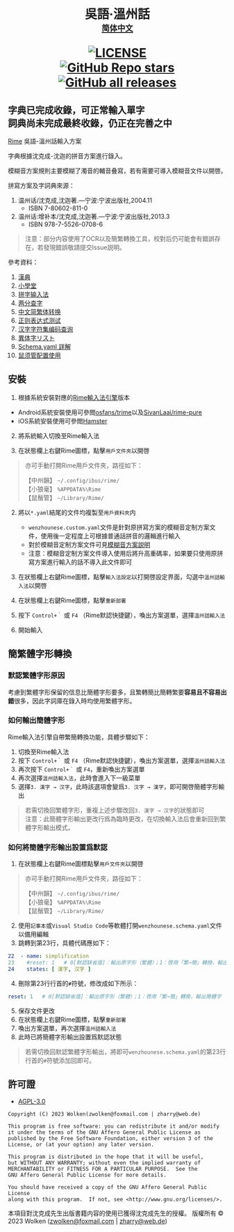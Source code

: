 <h1 align="center">吳語·溫州話<a rel="简体中文" href="/README_simp.md"><br><font size="4">简体中文</font></a><br>

[![LICENSE](https://img.shields.io/badge/license-AGPL3.0-blue?style=for-the-badge)](https://github.com/ZWolken/rime-wenzhounese/blob/main/LICENSE)<br>
[![GitHub Repo stars](https://img.shields.io/github/stars/ZWolken/rime-wenzhounese?style=for-the-badge)](https://github.com/ZWolken/rime-wenzhounese)
[![GitHub all releases](https://img.shields.io/github/downloads/ZWolken/rime-wenzhounese/total?style=for-the-badge)](https://github.com/ZWolken/rime-wenzhounese/releases)

## 字典已完成收錄，可正常輸入單字<br>詞典尚未完成最終收錄，仍正在完善之中

[Rime](https://rime.im) 吳語-溫州話輸入方案

字典根據沈克成-沈迦的拼音方案進行錄入。

模糊音方案規則主要模糊了濁音的輔音叠寫，若有需要可導入模糊音文件以開啓。

拼寫方案及字詞典來源：
1.	温州话/沈克成,沈迦著.—宁波:宁波出版社,2004.11
	- ISBN 7-80602-811-0
2.	温州话:增补本/沈克成,沈迦著.—宁波:宁波出版社,2013.3
	- ISBN 978-7-5526-0708-6
> 注意：部分内容使用了OCR以及簡繁轉換工具，校對后仍可能會有錯誤存在，若發現錯誤敬請提交Issue説明。

參考資料：
1.	[漢典](https://www.zdic.net/)
2.	[小學堂](https://xiaoxue.iis.sinica.edu.tw/ccdb)
3.	[拼字输入法](https://hanzi.unihan.com.cn/PinZi)
4.	[两分查字](http://zisea.com/zslf.htm)
5.	[中文简繁体转换](https://tool.lu/zhconvert/)
6.	[正则表达式测试](https://regexr-cn.com/)
7.	[汉字字符集编码查询](https://www.qqxiuzi.cn/bianma/zifuji.php)
8.	[異体字リスト](https://www.tobunken.go.jp/archives/%E7%95%B0%E4%BD%93%E5%AD%97%E3%83%AA%E3%82%B9%E3%83%88/)
9.	[Schema.yaml 詳解](https://github.com/LEOYoon-Tsaw/Rime_collections/blob/master/Rime_description.md)
10.	[鼠须管配置使用](https://blog.isteed.cc/post/squirrel-customization-2022/)

## 安裝

1.	根據系統安裝對應的[Rime輸入法引擎](https://rime.im/download/)版本

-	Android系統安裝使用可參閲[osfans/trime](https://github.com/osfans/trime)以及[SivanLaai/rime-pure](https://github.com/SivanLaai/rime-pure)
-	iOS系統安裝使用可參閲[Hamster](https://github.com/imfuxiao/Hamster)

2.	將系統輸入切換至Rime輸入法

3.	在狀態欄上右鍵Rime圖標，點擊`用戶文件夾`以開啓
> 亦可手動打開Rime用戶文件夾，路徑如下：
>
> 【中州韻】 `~/.config/ibus/rime/`<br>
> 【小狼毫】 `%APPDATA%\Rime`<br>
> 【鼠鬚管】 `~/Library/Rime/`

2.	將以`*.yaml`結尾的文件均複製至`用戶資料夾`内

	-	`wenzhounese.custom.yaml`文件是針對原拼寫方案的模糊音定制方案文件，使用後一定程度上可根據普通話拼音的邏輯進行輸入
	-	對於模糊音定制方案文件可見[模糊音方案説明](/FuzzySoundList.md)
	-	注意：模糊音定制方案文件導入使用后將升高重碼率，如果要只使用原拼寫方案進行輸入的話不導入此文件即可
	

3.	在狀態欄上右鍵Rime圖標，點擊`輸入法設定`以打開啓設定界面，勾選中`溫州話輸入法`以開啓

4.	在狀態欄上右鍵Rime圖標，點擊`重新部署`

5.	按下 `Control+｀` 或 `F4` （Rime默認快捷鍵），喚出方案選單，選擇`溫州話輸入法`

6.	開始輸入

## 簡繁體字形轉換

### 默認繁體字形原因

考慮到繁體字形保留的信息比簡體字形要多，且繁轉簡比簡轉繁要**容易且不容易出錯**很多，因此字詞庫在錄入時均使用繁體字形。

### 如何輸出簡體字形

Rime輸入法引擎自帶繁簡轉換功能，具體步驟如下：
1.	切換至Rime輸入法
2.	按下 `Control+｀` 或 `F4` （Rime默認快捷鍵），喚出方案選單，選擇`溫州話輸入法`
3.	再次按下 `Control+｀` 或 `F4`，重新喚出方案選單
4.	再次選擇`溫州話輸入法`，此時會進入下一級菜單
5.	選擇`3. 漢字 → 汉字`，此時該選項會變爲`3. 汉字 → 漢字`，即可開啓簡體字形輸出
> 若需切換回繁體字形，重複上述步驟改回`3. 漢字 → 汉字`的狀態即可<br>
> 注意：此簡體字形輸出更改行爲為臨時更改，在切換輸入法后會重新回到繁體字形輸出模式。

### 如何將簡體字形輸出設置爲默認

1.	在狀態欄上右鍵Rime圖標點擊`用戶文件夾`以開啓
> 亦可手動打開Rime用戶文件夾，路徑如下：
>
> 【中州韻】 `~/.config/ibus/rime/`<br>
> 【小狼毫】 `%APPDATA%\Rime`<br>
> 【鼠鬚管】 `~/Library/Rime/`
2.	使用`記事本`或`Visual Studio Code`等軟體打開`wenzhounese.schema.yaml`文件以備用編輯
3.	跳轉到第23行，具體代碼應如下：
```yaml
22  - name: simplification
23    #reset: 1   # 0[默認缺省值]：輸出原字形（繁體）；1：啓用「繁→簡」轉換，輸出簡體字
24    states: [ 漢字, 汉字 ]
```
4.	刪除第23行行首的`#`符號，修改成如下所示：
```yaml
reset: 1   # 0[默認缺省值]：輸出原字形（繁體）；1：啓用「繁→簡」轉換，輸出簡體字
```
5.	保存文件更改
6.	在狀態欄上右鍵Rime圖標，點擊`重新部署`
7.	喚出方案選單，再次選擇`溫州話輸入法`
8.	此時已將簡體字形輸出設置爲默認狀態
> 若需切換回默認繁體字形輸出，將即可`wenzhounese.schema.yaml`的第23行行首的`#`符號添加回即可。


## 許可證

- [AGPL-3.0](https://www.gnu.org/licenses/agpl-3.0.html)

```
Copyright (C) 2023 Wolken(zwolken@foxmail.com | zharry@web.de)

This program is free software: you can redistribute it and/or modify
it under the terms of the GNU Affero General Public License as
published by the Free Software Foundation, either version 3 of the
License, or (at your option) any later version.

This program is distributed in the hope that it will be useful,
but WITHOUT ANY WARRANTY; without even the implied warranty of
MERCHANTABILITY or FITNESS FOR A PARTICULAR PURPOSE.  See the
GNU Affero General Public License for more details.

You should have received a copy of the GNU Affero General Public License
along with this program.  If not, see <http://www.gnu.org/licenses/>.
```

本項目對沈克成先生出版書籍内容的使用已獲得沈克成先生的授權。
版權所有 © 2023 Wolken (zwolken@foxmail.com | zharry@web.de)
